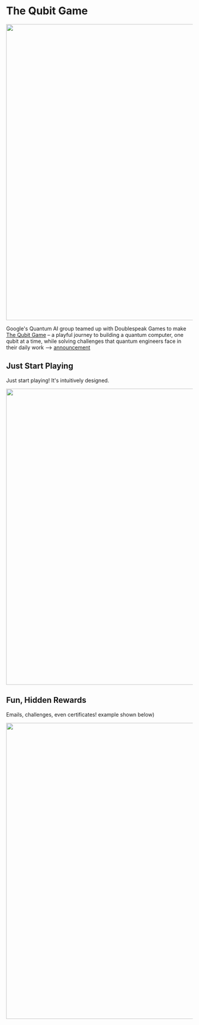 # The Qubit Game

<img src="https://github.com/lynnlangit/learning-quantum/blob/main/images/qubit-start.png" width=800>

Google's Quantum AI group teamed up with Doublespeak Games to make [The Qubit Game](https://quantumai.google/education/thequbitgame) – a playful journey to building a quantum computer, one qubit at a time, while solving challenges that quantum engineers face in their daily work --> [announcement](https://blog.google/technology/research/world-quantum-day-meet-our-researchers-and-play-qubit-game/)

## Just Start Playing

Just start playing!  It's intuitively designed.

<img src="https://github.com/lynnlangit/learning-quantum/blob/main/images/qubit-playing.png" width=800>

## Fun, Hidden Rewards

Emails, challenges, even certificates! example shown below)

<img src="https://github.com/lynnlangit/learning-quantum/blob/main/images/qubit-playing.png" width=800>
